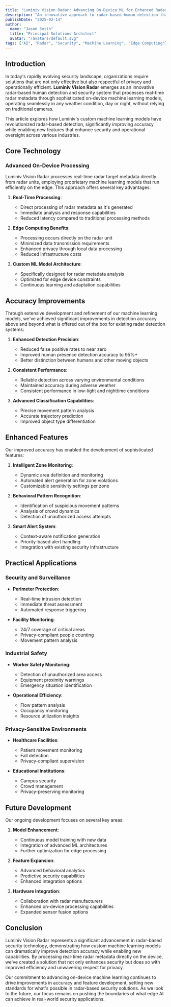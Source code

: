 ```yaml
---
title: "Luminiv Vision Radar: Advancing On-Device ML for Enhanced Radar Detection"
description: "An innovative approach to radar-based human detection that leverages custom machine learning models to process real-time radar metadata, delivering superior accuracy and privacy-conscious security solutions."
publishDate: "2025-02-14"
author:
  name: "Jason Smith"
  title: "Principal Solutions Architect"
  avatar: "/avatars/default.svg"
tags: ["AI", "Radar", "Security", "Machine Learning", "Edge Computing"]
---
```


## Introduction

In today's rapidly evolving security landscape, organizations require solutions that are not only effective but also respectful of privacy and operationally efficient. **Luminiv Vision Radar** emerges as an innovative radar-based human detection and security system that processes real-time radar metadata through sophisticated on-device machine learning models, operating seamlessly in any weather condition, day or night, without relying on traditional cameras.

This article explores how Luminiv's custom machine learning models have revolutionized radar-based detection, significantly improving accuracy while enabling new features that enhance security and operational oversight across various industries.

## Core Technology

### Advanced On-Device Processing

Luminiv Vision Radar processes real-time radar target metadata directly from radar units, employing proprietary machine learning models that run efficiently on the edge. This approach offers several key advantages:

1. **Real-Time Processing**:
   * Direct processing of radar metadata as it's generated
   * Immediate analysis and response capabilities
   * Reduced latency compared to traditional processing methods

2. **Edge Computing Benefits**:
   * Processing occurs directly on the radar unit
   * Minimized data transmission requirements
   * Enhanced privacy through local data processing
   * Reduced infrastructure costs

3. **Custom ML Model Architecture**:
   * Specifically designed for radar metadata analysis
   * Optimized for edge device constraints
   * Continuous learning and adaptation capabilities

## Accuracy Improvements

Through extensive development and refinement of our machine learning models, we've achieved significant improvements in detection accuracy above and beyond what is offered out of the box for existing radar detection systems:

1. **Enhanced Detection Precision**:
   * Reduced false positive rates to near zero
   * Improved human presence detection accuracy to 95%+
   * Better distinction between humans and other moving objects

2. **Consistent Performance**:
   * Reliable detection across varying environmental conditions
   * Maintained accuracy during adverse weather
   * Consistent performance in low-light and nighttime conditions

3. **Advanced Classification Capabilities**:
   * Precise movement pattern analysis
   * Accurate trajectory prediction
   * Improved object type differentiation

## Enhanced Features

Our improved accuracy has enabled the development of sophisticated features:

1. **Intelligent Zone Monitoring**:
   * Dynamic area definition and monitoring
   * Automated alert generation for zone violations
   * Customizable sensitivity settings per zone

2. **Behavioral Pattern Recognition**:
   * Identification of suspicious movement patterns
   * Analysis of crowd dynamics
   * Detection of unauthorized access attempts

3. **Smart Alert System**:
   * Context-aware notification generation
   * Priority-based alert handling
   * Integration with existing security infrastructure

## Practical Applications

### Security and Surveillance

* **Perimeter Protection**:
  * Real-time intrusion detection
  * Immediate threat assessment
  * Automated response triggering

* **Facility Monitoring**:
  * 24/7 coverage of critical areas
  * Privacy-compliant people counting
  * Movement pattern analysis

### Industrial Safety

* **Worker Safety Monitoring**:
  * Detection of unauthorized area access
  * Equipment proximity warnings
  * Emergency situation identification

* **Operational Efficiency**:
  * Flow pattern analysis
  * Occupancy monitoring
  * Resource utilization insights

### Privacy-Sensitive Environments

* **Healthcare Facilities**:
  * Patient movement monitoring
  * Fall detection
  * Privacy-compliant supervision

* **Educational Institutions**:
  * Campus security
  * Crowd management
  * Privacy-preserving monitoring

## Future Development

Our ongoing development focuses on several key areas:

1. **Model Enhancement**:
   * Continuous model training with new data
   * Integration of advanced ML architectures
   * Further optimization for edge processing

2. **Feature Expansion**:
   * Advanced behavioral analytics
   * Predictive security capabilities
   * Enhanced integration options

3. **Hardware Integration**:
   * Collaboration with radar manufacturers
   * Enhanced on-device processing capabilities
   * Expanded sensor fusion options

## Conclusion

Luminiv Vision Radar represents a significant advancement in radar-based security technology, demonstrating how custom machine learning models can dramatically improve detection accuracy while enabling new capabilities. By processing real-time radar metadata directly on the device, we've created a solution that not only enhances security but does so with improved efficiency and unwavering respect for privacy.

Our commitment to advancing on-device machine learning continues to drive improvements in accuracy and feature development, setting new standards for what's possible in radar-based security solutions. As we look to the future, our focus remains on pushing the boundaries of what edge AI can achieve in real-world security applications.
